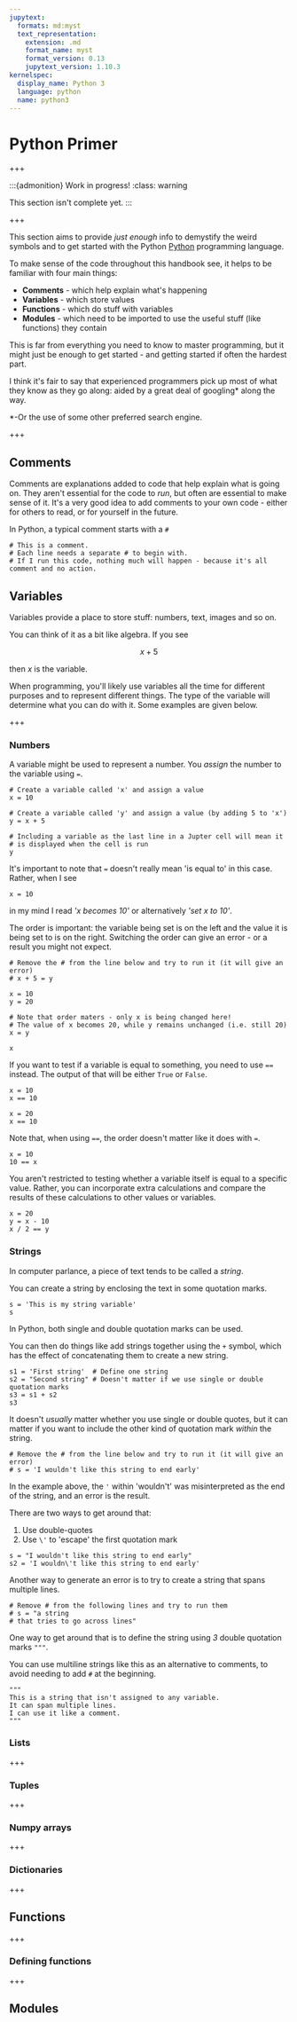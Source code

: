```yaml
---
jupytext:
  formats: md:myst
  text_representation:
    extension: .md
    format_name: myst
    format_version: 0.13
    jupytext_version: 1.10.3
kernelspec:
  display_name: Python 3
  language: python
  name: python3
---
```


# Python Primer

+++

:::{admonition} Work in progress!
:class: warning

This section isn't complete yet.
:::

+++

This section aims to provide *just enough* info to demystify the weird symbols and to get started with the Python [Python](https://www.python.org) programming language.

To make sense of the code throughout this handbook see, it helps to be familiar with four main things:

* **Comments** - which help explain what's happening
* **Variables** - which store values
* **Functions** - which do stuff with variables
* **Modules** - which need to be imported to use the useful stuff (like functions) they contain

This is far from everything you need to know to master programming, but it might just be enough to get started - and getting started if often the hardest part.

I think it's fair to say that experienced programmers pick up most of what they know as they go along: aided by a great deal of googling* along the way.

*-Or the use of some other preferred search engine.

+++

## Comments

Comments are explanations added to code that help explain what is going on.
They aren't essential for the code to *run*, but often are essential to make sense of it.
It's a very good idea to add comments to your own code - either for others to read, or for yourself in the future.

In Python, a typical comment starts with a `#`

```{code-cell} ipython3
# This is a comment.
# Each line needs a separate # to begin with.
# If I run this code, nothing much will happen - because it's all comment and no action.
```

## Variables

Variables provide a place to store stuff: numbers, text, images and so on.

You can think of it as a bit like algebra.
If you see

$$
x + 5
$$

then *x* is the variable.

When programming, you'll likely use variables all the time for different purposes and to represent different things.
The type of the variable will determine what you can do with it.
Some examples are given below.

+++

### Numbers

A variable might be used to represent a number.
You *assign* the number to the variable using `=`.

```{code-cell} ipython3
# Create a variable called 'x' and assign a value
x = 10

# Create a variable called 'y' and assign a value (by adding 5 to 'x')
y = x + 5

# Including a variable as the last line in a Jupter cell will mean it
# is displayed when the cell is run
y
```

It's important to note that `=` doesn't really mean 'is equal to' in this case.
Rather, when I see
```
x = 10
```
in my mind I read *'x becomes 10'* or alternatively *'set x to 10'*.

The order is important: the variable being set is on the left and the value it is being set to is on the right.
Switching the order can give an error - or a result you might not expect.

```{code-cell} ipython3
# Remove the # from the line below and try to run it (it will give an error)
# x + 5 = y
```

```{code-cell} ipython3
x = 10
y = 20

# Note that order maters - only x is being changed here!
# The value of x becomes 20, while y remains unchanged (i.e. still 20)
x = y

x
```

If you want to test if a variable is equal to something, you need to use `==` instead.
The output of that will be either `True` or `False`.

```{code-cell} ipython3
x = 10
x == 10
```

```{code-cell} ipython3
x = 20
x == 10
```

Note that, when using `==`, the order doesn't matter like it does with `=`.

```{code-cell} ipython3
x = 10
10 == x
```

You aren't restricted to testing whether a variable itself is equal to a specific value.
Rather, you can incorporate extra calculations and compare the results of these calculations to other values or variables.

```{code-cell} ipython3
x = 20
y = x - 10
x / 2 == y
```

### Strings

In computer parlance, a piece of text tends to be called a *string*.

You can create a string by enclosing the text in some quotation marks.

```{code-cell} ipython3
s = 'This is my string variable'
s
```

In Python, both single and double quotation marks can be used.

You can then do things like add strings together using the `+` symbol, which has the effect of concatenating them to create a new string.

```{code-cell} ipython3
s1 = 'First string'  # Define one string
s2 = "Second string" # Doesn't matter if we use single or double quotation marks
s3 = s1 + s2
s3
```

It doesn't *usually* matter whether you use single or double quotes, but it can matter if you want to include the other kind of quotation mark *within* the string.

```{code-cell} ipython3
# Remove the # from the line below and try to run it (it will give an error)
# s = 'I wouldn't like this string to end early'
```

In the example above, the `'` within 'wouldn't' was misinterpreted as the end of the string, and an error is the result.

There are two ways to get around that:
1. Use double-quotes
2. Use `\'` to 'escape' the first quotation mark

```{code-cell} ipython3
s = "I wouldn't like this string to end early"
s2 = 'I wouldn\'t like this string to end early'
```

Another way to generate an error is to try to create a string that spans multiple lines.

```{code-cell} ipython3
# Remove # from the following lines and try to run them
# s = "a string
# that tries to go across lines"
```

One way to get around that is to define the string using *3* double quotation marks `"""`.

You can use multiline strings like this as an alternative to comments, to avoid needing to add `#` at the beginning.

```{code-cell} ipython3
"""
This is a string that isn't assigned to any variable.
It can span multiple lines.
I can use it like a comment.
"""
```

### Lists

+++

### Tuples

+++

### Numpy arrays

+++

### Dictionaries

+++

## Functions

+++

### Defining functions

+++

## Modules

```{code-cell} ipython3

```
